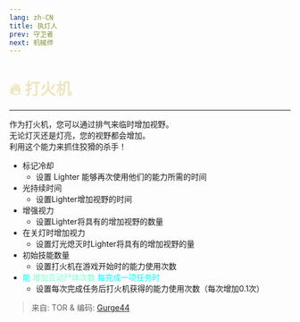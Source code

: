 ```yaml
---
lang: zh-CN
title: 执灯人
prev: 守卫者
next: 机械师
---
```


# <font color="#eee5be">🔥 <b>打火机</b></font> <Badge text="Support" type="tip" vertical="middle"/>

***

作为打火机，您可以通过排气来临时增加视野。<br>
无论灯灭还是灯亮，您的视野都会增加。<br>
利用这个能力来抓住狡猾的杀手！

- 标记冷却
  - 设置 Lighter 能够再次使用他们的能力所需的时间
- 光持续时间
  - 设置Lighter增加视野的时间
- 增强视力
  - 设置Lighter将具有的增加视野的数量
- 在关灯时增加视力
  - 设置灯光熄灭时Lighter将具有的增加视野的量
- 初始技能数量
  - 设置打火机在游戏开始时的能力使用次数
- <font color=#00ffff>能</font> <font color=#7fffd2>增加互动尸体次数</font> <font color=#00ffff>每完成一项任务时</font>
  - 设置每次完成任务后打火机获得的能力使用次数（每次增加0.1次）

> 来自: TOR & 编码: [Gurge44](#)
